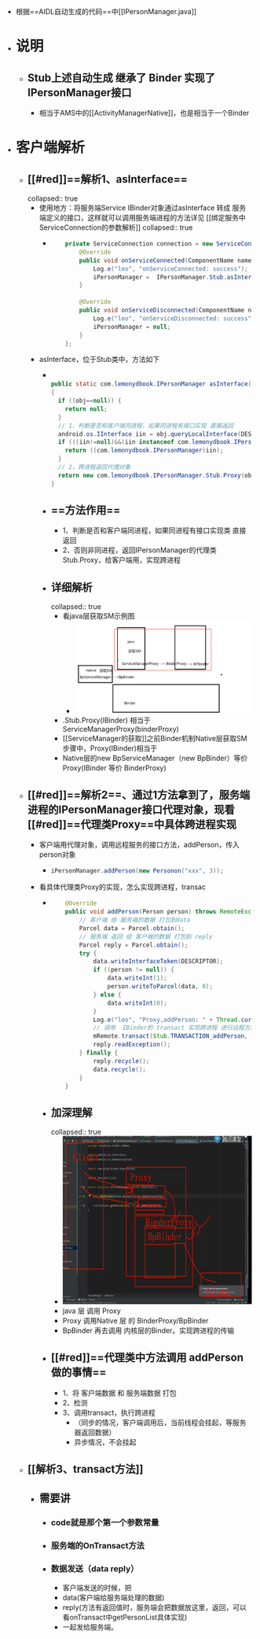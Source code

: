 - 根据==AIDL自动生成的代码==中[[IPersonManager.java]]
- # 说明
	- ## Stub上述自动生成 继承了 Binder 实现了 IPersonManager接口
		- 相当于AMS中的[[ActivityManagerNative]]，也是相当于一个Binder
- # 客户端解析
	- ## [[#red]]==解析1、asInterface==
	  collapsed:: true
		- 使用地方：将服务端Service IBinder对象通过asInterface 转成 服务端定义的接口，这样就可以调用服务端进程的方法详见 [[绑定服务中 ServiceConnection的参数解析]]
		  collapsed:: true
			- ```java
			      private ServiceConnection connection = new ServiceConnection() {
			          @Override
			          public void onServiceConnected(ComponentName name, IBinder service) {
			              Log.e("leo", "onServiceConnected: success");
			              iPersonManager =  IPersonManager.Stub.asInterface(service);// proxy
			          }
			  
			          @Override
			          public void onServiceDisconnected(ComponentName name) {
			              Log.e("leo", "onServiceDisconnected: success");
			              iPersonManager = null;
			          }
			      };
			  ```
		- asInterface，位于Stub类中，方法如下
			- ```java
			  
			  public static com.lemonydbook.IPersonManager asInterface(android.os.IBinder obj)
			  {
			    if ((obj==null)) {
			      return null;
			    }
			    // 1、判断是否和客户端同进程，如果同进程有接口实现 直接返回
			    android.os.IInterface iin = obj.queryLocalInterface(DESCRIPTOR);
			    if (((iin!=null)&&(iin instanceof com.lemonydbook.IPersonManager))) {
			      return ((com.lemonydbook.IPersonManager)iin);
			    }
			    // 2，跨进程返回代理对象 
			    return new com.lemonydbook.IPersonManager.Stub.Proxy(obj);
			  }
			  ```
			- ## ==方法作用==
				- 1、判断是否和客户端同进程，如果同进程有接口实现类 直接返回
				- 2、否则非同进程，返回IPersonManager的代理类Stub.Proxy，给客户端用，实现跨进程
			- ## 详细解析
			  collapsed:: true
				- 看java层获取SM示例图
					- ![image.png](../assets/image_1688443434035_0.png)
				- .Stub.Proxy(IBinder) 相当于ServiceManagerProxy(binderProxy)
				- [[ServiceManager的获取]]之前Binder机制Native层获取SM步骤中，Proxy(IBinder)相当于
				- Native层的new BpServiceManager（new BpBinder）等价 Proxy(IBinder 等价 BinderProxy)
	- ## [[#red]]==解析2==、通过1方法拿到了，服务端进程的IPersonManager接口代理对象，现看[[#red]]==代理类Proxy==中具体跨进程实现
		- 客户端用代理对象，调用远程服务的接口方法，addPerson，传入person对象
			- ```java
			  iPersonManager.addPerson(new Personon("xxx", 3));
			  ```
		- 看具体代理类Proxy的实现，怎么实现跨进程，transac
			- ```java
			      @Override
			      public void addPerson(Person person) throws RemoteException {
			          // 客户端 给 服务端的数据 打包到data
			          Parcel data = Parcel.obtain();
			          // 服务端 返回 给 客户端的数据 打包到 reply
			          Parcel reply = Parcel.obtain();
			          try {
			              data.writeInterfaceToken(DESCRIPTOR);
			              if ((person != null)) {
			                  data.writeInt(1);
			                  person.writeToParcel(data, 0);
			              } else {
			                  data.writeInt(0);
			              }
			              Log.e("leo", "Proxy,addPerson: " + Thread.currentThread());
			              // 调用  IBinder的 transact 实现跨进程 进行远程方法调用 
			              mRemote.transact(Stub.TRANSACTION_addPerson, data, reply, 0);
			              reply.readException();
			          } finally {
			              reply.recycle();
			              data.recycle();
			          }
			      }
			  ```
			- ## 加深理解
			  collapsed:: true
				- ![image.png](../assets/image_1688446289309_0.png)
				- java 层 调用 Proxy
				- Proxy 调用Native 层 的  BinderProxy/BpBinder
				- BpBinder 再去调用 内核层的Binder。实现跨进程的传输
			- ##  [[#red]]==代理类中方法调用 addPerson做的事情==
				- 1、将 客户端数据 和 服务端数据 打包
				- 2、检测
				- 3、调用transact，执行跨进程
					- （同步的情况，客户端调用后，当前线程会挂起，等服务器返回数据）
					- 异步情况，不会挂起
	- ## [[解析3、transact方法]]
		- ## 需要讲
			- ### code就是那个第一个参数常量
			- ### 服务端的OnTransact方法
			- ### 数据发送（data reply）
				- 客户端发送的时候，把
				- data(客户端给服务端处理的数据)
				- reply(方法有返回值时，服务端会把数据放这里，返回，可以看onTransact中getPersonList具体实现)
				- 一起发给服务端。
